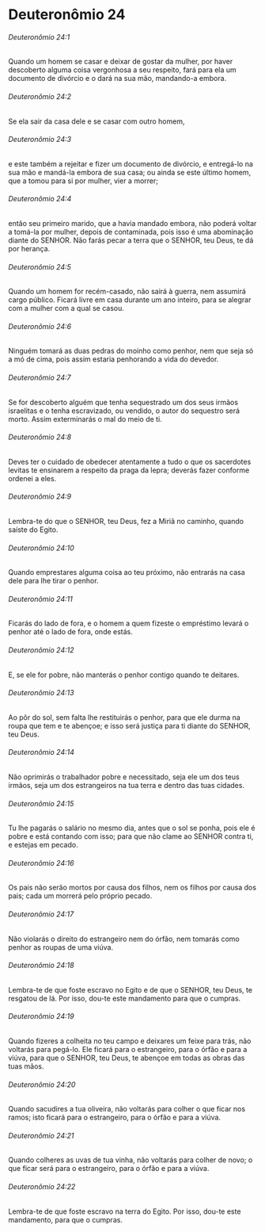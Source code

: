 # Deuteronômio 24

###### Deuteronômio 24:1

Quando um homem se casar e deixar de gostar da mulher, por haver descoberto alguma coisa vergonhosa a seu respeito, fará para ela um documento de divórcio e o dará na sua mão, mandando-a embora.

###### Deuteronômio 24:2

Se ela sair da casa dele e se casar com outro homem,

###### Deuteronômio 24:3

e este também a rejeitar e fizer um documento de divórcio, e entregá-lo na sua mão e mandá-la embora de sua casa; ou ainda se este último homem, que a tomou para si por mulher, vier a morrer;

###### Deuteronômio 24:4

então seu primeiro marido, que a havia mandado embora, não poderá voltar a tomá-la por mulher, depois de contaminada, pois isso é uma abominação diante do SENHOR. Não farás pecar a terra que o SENHOR, teu Deus, te dá por herança.

###### Deuteronômio 24:5

Quando um homem for recém-casado, não sairá à guerra, nem assumirá cargo público. Ficará livre em casa durante um ano inteiro, para se alegrar com a mulher com a qual se casou.

###### Deuteronômio 24:6

Ninguém tomará as duas pedras do moinho como penhor, nem que seja só a mó de cima, pois assim estaria penhorando a vida do devedor.

###### Deuteronômio 24:7

Se for descoberto alguém que tenha sequestrado um dos seus irmãos israelitas e o tenha escravizado, ou vendido, o autor do sequestro será morto. Assim exterminarás o mal do meio de ti.

###### Deuteronômio 24:8

Deves ter o cuidado de obedecer atentamente a tudo o que os sacerdotes levitas te ensinarem a respeito da praga da lepra; deverás fazer conforme ordenei a eles.

###### Deuteronômio 24:9

Lembra-te do que o SENHOR, teu Deus, fez a Miriã no caminho, quando saíste do Egito.

###### Deuteronômio 24:10

Quando emprestares alguma coisa ao teu próximo, não entrarás na casa dele para lhe tirar o penhor.

###### Deuteronômio 24:11

Ficarás do lado de fora, e o homem a quem fizeste o empréstimo levará o penhor até o lado de fora, onde estás.

###### Deuteronômio 24:12

E, se ele for pobre, não manterás o penhor contigo quando te deitares.

###### Deuteronômio 24:13

Ao pôr do sol, sem falta lhe restituirás o penhor, para que ele durma na roupa que tem e te abençoe; e isso será justiça para ti diante do SENHOR, teu Deus.

###### Deuteronômio 24:14

Não oprimirás o trabalhador pobre e necessitado, seja ele um dos teus irmãos, seja um dos estrangeiros na tua terra e dentro das tuas cidades.

###### Deuteronômio 24:15

Tu lhe pagarás o salário no mesmo dia, antes que o sol se ponha, pois ele é pobre e está contando com isso; para que não clame ao SENHOR contra ti, e estejas em pecado.

###### Deuteronômio 24:16

Os pais não serão mortos por causa dos filhos, nem os filhos por causa dos pais; cada um morrerá pelo próprio pecado.

###### Deuteronômio 24:17

Não violarás o direito do estrangeiro nem do órfão, nem tomarás como penhor as roupas de uma viúva.

###### Deuteronômio 24:18

Lembra-te de que foste escravo no Egito e de que o SENHOR, teu Deus, te resgatou de lá. Por isso, dou-te este mandamento para que o cumpras.

###### Deuteronômio 24:19

Quando fizeres a colheita no teu campo e deixares um feixe para trás, não voltarás para pegá-lo. Ele ficará para o estrangeiro, para o órfão e para a viúva, para que o SENHOR, teu Deus, te abençoe em todas as obras das tuas mãos.

###### Deuteronômio 24:20

Quando sacudires a tua oliveira, não voltarás para colher o que ficar nos ramos; isto ficará para o estrangeiro, para o órfão e para a viúva.

###### Deuteronômio 24:21

Quando colheres as uvas de tua vinha, não voltarás para colher de novo; o que ficar será para o estrangeiro, para o órfão e para a viúva.

###### Deuteronômio 24:22

Lembra-te de que foste escravo na terra do Egito. Por isso, dou-te este mandamento, para que o cumpras.

